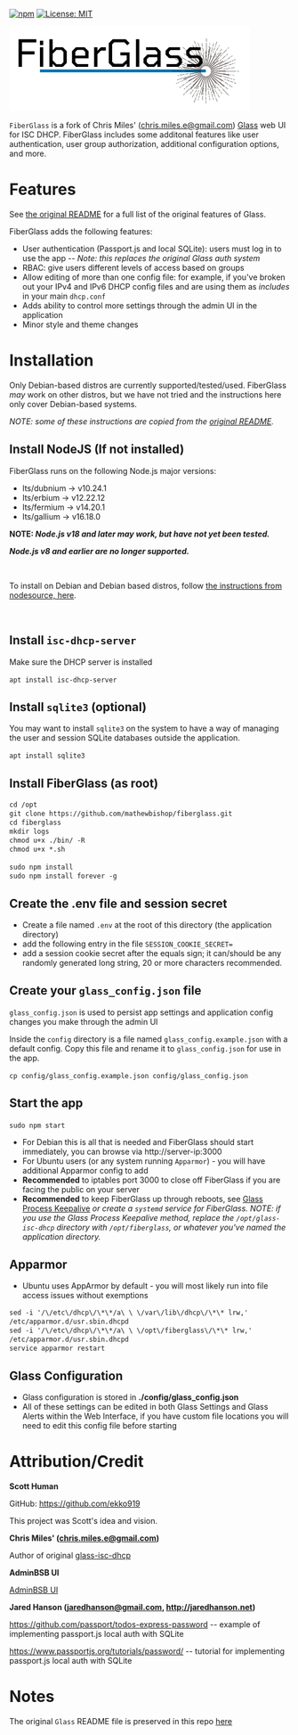 [![npm](https://img.shields.io/npm/v/npm.svg)]()
[![License: MIT](https://img.shields.io/badge/License-MIT-yellow.svg)](https://opensource.org/licenses/MIT)

![fiberglass logo](./public/images/fiberglass_logo4_with_text_transparent1.png)

`FiberGlass` is a fork of Chris Miles' (chris.miles.e@gmail.com) [Glass](https://github.com/Akkadius/glass-isc-dhcp) web UI for ISC DHCP. FiberGlass includes some additonal features like user authentication, user group authorization, additional configuration options, and more.

# Features

See [the original README](./README.original.glass.md#features) for a full list of the original features of Glass.

FiberGlass adds the following features:

- User authentication (Passport.js and local SQLite): users must log in to use the app -- _Note: this replaces the original Glass auth system_
- RBAC: give users different levels of access based on groups
- Allow editing of more than one config file: for example, if you've broken out your IPv4 and IPv6 DHCP config files and are using them as _includes_ in your main `dhcp.conf`
- Adds ability to control more settings through the admin UI in the application
- Minor style and theme changes

# Installation

Only Debian-based distros are currently supported/tested/used. FiberGlass _may_ work on other distros, but we have not tried and the instructions here only cover Debian-based systems.

_NOTE: some of these instructions are copied from the [original README](./README.original.glass.md#installation)._

## Install NodeJS (If not installed)

FiberGlass runs on the following Node.js major versions:

- lts/dubnium -> v10.24.1
- lts/erbium -> v12.22.12
- lts/fermium -> v14.20.1
- lts/gallium -> v16.18.0

**NOTE: _Node.js v18 and later may work, but have not yet been tested._**

**_Node.js v8 and earlier are no longer supported._**

<br/>

To install on Debian and Debian based distros, follow [the instructions from nodesource, here](https://github.com/nodesource/distributions#debian-and-ubuntu-based-distributions).

<br/>

## Install `isc-dhcp-server`

Make sure the DHCP server is installed

`apt install isc-dhcp-server`

## Install `sqlite3` (optional)

You may want to install `sqlite3` on the system to have a way of managing the user and session SQLite databases outside the application.

`apt install sqlite3`

## Install FiberGlass (as root)

```
cd /opt
git clone https://github.com/mathewbishop/fiberglass.git
cd fiberglass
mkdir logs
chmod u+x ./bin/ -R
chmod u+x *.sh

sudo npm install
sudo npm install forever -g
```

## Create the .env file and session secret

- Create a file named `.env` at the root of this directory (the application directory)
- add the following entry in the file `SESSION_COOKIE_SECRET=`
- add a session cookie secret after the equals sign; it can/should be any randomly generated long string, 20 or more characters recommended.

## Create your `glass_config.json` file

`glass_config.json` is used to persist app settings and application config changes you make through the admin UI

Inside the `config` directory is a file named `glass_config.example.json` with a default config. Copy this file and rename it to `glass_config.json` for use in the app.

`cp config/glass_config.example.json config/glass_config.json`

## Start the app

`sudo npm start`

- For Debian this is all that is needed and FiberGlass should start immediately, you can browse via http://server-ip:3000
- For Ubuntu users (or any system running `Apparmor`) - you will have additional Apparmor config to add
- **Recommended** to iptables port 3000 to close off FiberGlass if you are facing the public on your server
- **Recommended** to keep FiberGlass up through reboots, see [Glass Process Keepalive](./README.original.glass.md#glass-process-keepalive) _or create a `systemd` service for FiberGlass. NOTE: if you use the Glass Process Keepalive method, replace the `/opt/glass-isc-dhcp` directory with `/opt/fiberglass`, or whatever you've named the application directory._

## Apparmor

- Ubuntu uses AppArmor by default - you will most likely run into file access issues without exemptions

```
sed -i '/\/etc\/dhcp\/\*\*/a\ \ \/var\/lib\/dhcp\/\*\* lrw,' /etc/apparmor.d/usr.sbin.dhcpd
sed -i '/\/etc\/dhcp\/\*\*/a\ \ \/opt\/fiberglass\/\*\* lrw,' /etc/apparmor.d/usr.sbin.dhcpd
service apparmor restart
```

## Glass Configuration

- Glass configuration is stored in **./config/glass_config.json**
- All of these settings can be edited in both Glass Settings and Glass Alerts within the Web Interface, if you have custom file locations you will need to edit this config file before starting

# Attribution/Credit

**Scott Human**

GitHub: https://github.com/ekko919

This project was Scott's idea and vision. 

**Chris Miles' (chris.miles.e@gmail.com)**

Author of original [glass-isc-dhcp](https://github.com/Akkadius/glass-isc-dhcp)

**AdminBSB UI**

[AdminBSB UI](https://github.com/gurayyarar/AdminBSBMaterialDesign)

**Jared Hanson (jaredhanson@gmail.com, http://jaredhanson.net)**

https://github.com/passport/todos-express-password -- example of implementing passport.js local auth with SQLite

https://www.passportjs.org/tutorials/password/ -- tutorial for implementing passport.js local auth with SQLite

# Notes

The original `Glass` README file is preserved in this repo [here](./README.original.glass.md)
